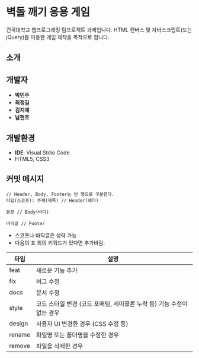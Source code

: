 # 벽돌 깨기 응용 게임
건국대학교 웹프로그래밍 팀프로젝트 과제입니다. HTML 캔버스 및 자바스크립트(또는 jQuery)를 이용한 게임 제작을 목적으로 합니다.

## 소개

## 개발자
- **박민주**
- **최정길**
- **김지예**
- **남현호**

## 개발환경
- **IDE**: Visual Stdio Code
- HTML5, CSS3

## 커밋 메시지
```
// Header, Body, Footer는 빈 행으로 구분한다.
타입(스코프): 주제(제목) // Header(헤더)

본문 // Body(바디)

바닥글 // Footer
```
- 스코프나 바닥글은 생략 가능
- 다음의 표 외의 키워드가 있다면 추가바람.

| 타입   | 설명                                                     |
| ------ | -------------------------------------------------------- |
| feat   | 새로운 기능 추가                                         |
| fix    | 버그 수정                                                |
| docs   | 문서 수정                                                |
| style  | 코드 스타일 변경 (코드 포매팅, 세미콜론 누락 등) 기능 수정이 없는 경우 |
| design | 사용자 UI 변경한 경우 (CSS 수정 등)                      |
| rename | 파일명 또는 폴더명을 수정한 경우                         |
| remove | 파일을 삭제한 경우                                       |

